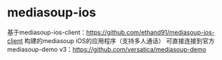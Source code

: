 # mediasoup-ios
基于mediasoup-ios-client：https://github.com/ethand91/mediasoup-ios-client 构建的mediasoup iOS的应用程序（支持多人通话）
可直接连接到官方mediasoup-demo v3：https://github.com/versatica/mediasoup-demo
